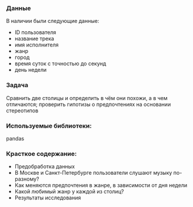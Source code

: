 ### Данные
В наличии были следующие данные:

* ID пользователя 
* название трека
* имя исполнителя
* жанр
* город
* время суток с точностью до секунд
* день недели

### Задача

Сравнить две столицы и определить в чём они похожи, а в чем отличаются; проверить гипотизы о предпочтениях на основании стереотипов

### Используемые библиотеки:

pandas

### Красткое содержание:

* Предобработка данных
* В Москве и Санкт-Петербурге пользователи слушают музыку по-разному?
* Как меняются предпочтения в жанре, в зависимости от дня недели
* Какой любимый жанр у каждой из столиц?
* Результаты исследования
